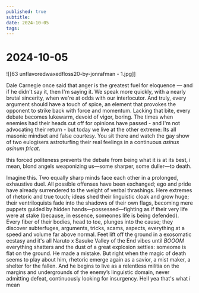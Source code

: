 ```yaml
---
published: true
subtitle: 
date: 2024-10-05
tags: 
---
```


# 2024-10-05

![[63 unflavoredwaxedfloss20-by-jonrafman - 1.jpg]]

Dale Carnegie once said that anger is the greatest fuel for eloquence — and if he didn't say it, then I'm saying it. We speak more quickly, with a nearly brutal sincerity, when we're at odds with our interlocutor. And truly, every argument should have a touch of spice, an element that provokes the opponent to strike back with force and momentum. Lacking that bite, every debate becomes lukewarm, devoid of vigor, boring. The times when enemies had their heads cut off for opinions have passed - and I'm not advocating their return - but today we live at the other extreme: Its all masonic mindset and false courtesy. You sit there and watch the gay show of two eulogisers astroturfing their real feelings in a continuous *asinus asinum fricat*.

this forced politeness prevents the debate from being what it is at its best, i mean, blond angels weaponizing us—some sharper, some duller—to death. 

Imagine this. Two equally sharp minds face each other in a prolonged, exhaustive duel. All possible offenses have been exchanged; ego and pride have already surrendered to the weight of verbal thrashings. Here extremes of rhetoric and true touch; ideas shed their linguistic cloak and grow huge; their ventriloquists fade into the shadows of their own flags, becoming mere puppets guided by hidden hands—possessed—fighting as if their very life were at stake (because, in essence, someones life is being defended). Every fiber of their bodies, head to toe, plunges into the cause; they discover subterfuges, arguments, tricks, scams, aspects, everything at a speed and volume far above normal. Feet lift off the ground in a exosomatic ecstasy and it's all Naruto x Sasuke Valley of the End vibes until *BOOOM* everything shatters and the dust of a great explosion settles: someome is flat on the ground. He made a mistake. But right when the magic of death seems to play about him, rhetoric emerge again as a savior, a mist maker, a shelter for the fallen. And he begins to live as a relentless militia on the margins and undergrounds of the enemy’s linguistic domain, never admitting defeat, continuously looking for insurgency. Hell yea that's what i mean